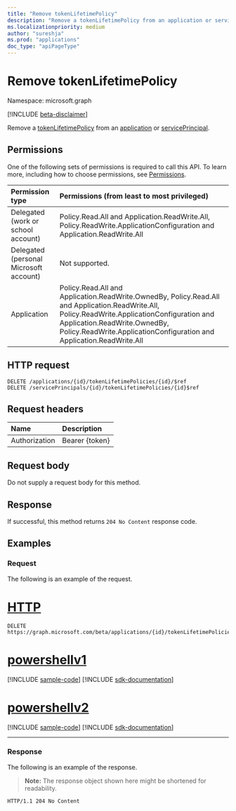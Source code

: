 ```yaml
---
title: "Remove tokenLifetimePolicy"
description: "Remove a tokenLifetimePolicy from an application or servicePrincipal."
ms.localizationpriority: medium
author: "sureshja"
ms.prod: "applications"
doc_type: "apiPageType"
---
```


# Remove tokenLifetimePolicy

Namespace: microsoft.graph

[!INCLUDE [beta-disclaimer](../../includes/beta-disclaimer.md)]

Remove a [tokenLifetimePolicy](../resources/tokenlifetimepolicy.md) from an [application](../resources/application.md) or [servicePrincipal](../resources/servicePrincipal.md).

## Permissions

One of the following sets of permissions is required to call this API. To learn more, including how to choose permissions, see [Permissions](/graph/permissions-reference).

| Permission type                        | Permissions (from least to most privileged) |
|:---------------------------------------|:--------------------------------------------|
| Delegated (work or school account)     | Policy.Read.All and Application.ReadWrite.All, Policy.ReadWrite.ApplicationConfiguration and Application.ReadWrite.All |
| Delegated (personal Microsoft account) | Not supported. |
| Application                            | Policy.Read.All and Application.ReadWrite.OwnedBy, Policy.Read.All and Application.ReadWrite.All, Policy.ReadWrite.ApplicationConfiguration and Application.ReadWrite.OwnedBy, Policy.ReadWrite.ApplicationConfiguration and Application.ReadWrite.All |

## HTTP request

<!-- { "blockType": "ignored" } -->

```http
DELETE /applications/{id}/tokenLifetimePolicies/{id}/$ref
DELETE /servicePrincipals/{id}/tokenLifetimePolicies/{id}$ref
```

## Request headers

| Name          | Description   |
|:--------------|:--------------|
| Authorization | Bearer {token} |

## Request body

Do not supply a request body for this method.

## Response

If successful, this method returns `204 No Content` response code.

## Examples

### Request

The following is an example of the request.

# [HTTP](#tab/http)
<!-- {
  "blockType": "request",
  "name": "delete_tokenlifetimepolicy_from_application"
}-->

```http
DELETE https://graph.microsoft.com/beta/applications/{id}/tokenLifetimePolicies/{id}/$ref
```

# [powershellv1](#tab/powershellv1)
[!INCLUDE [sample-code](../includes/snippets/powershellv1/delete-tokenlifetimepolicy-from-application-powershellv1-snippets.md)]
[!INCLUDE [sdk-documentation](../includes/snippets/snippets-sdk-documentation-link.md)]

# [powershellv2](#tab/powershellv2)
[!INCLUDE [sample-code](../includes/snippets/powershellv2/delete-tokenlifetimepolicy-from-application-powershellv2-snippets.md)]
[!INCLUDE [sdk-documentation](../includes/snippets/snippets-sdk-documentation-link.md)]

---


### Response

The following is an example of the response.

> **Note:** The response object shown here might be shortened for readability.

<!-- {
  "blockType": "response",
  "truncated": true
} -->

```http
HTTP/1.1 204 No Content
```

<!-- uuid: 16cd6b66-4b1a-43a1-adaf-3a886856ed98
2019-02-04 14:57:30 UTC -->
<!-- {
  "type": "#page.annotation",
  "description": "Remove tokenLifetimePolicy",
  "keywords": "",
  "section": "documentation",
  "tocPath": ""
}-->



